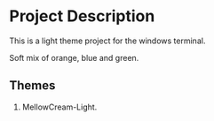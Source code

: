 # Project Description #

This is a light theme project for the windows terminal.

Soft mix of orange, blue and green.


## Themes ##

1. MellowCream-Light.